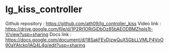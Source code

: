 # lg_kiss_controller

Github repository : https://github.com/ath09/lg_controller_kiss
Video link : https://drive.google.com/file/d/1P2Rt1ORiGiDbOz85bAEODBMZhpls1t-V/view?usp=sharing
Docs link : https://docs.google.com/document/d/18SakFEyDjzwQuX5GbLLVMLP4VoO90aYAtckp1AQ4L4g/edit?usp=sharing
